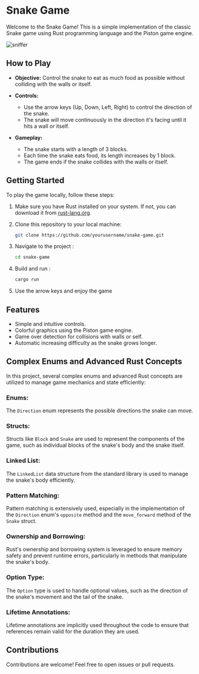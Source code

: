 # Snake Game

Welcome to the Snake Game! This is a simple implementation of the classic Snake game using Rust programming language and the Piston game engine.

<p align="left">  <img src="https://media.giphy.com/media/v1.Y2lkPTc5MGI3NjExcHIyMjN5OXRxYThodnlocDhiOWh1M3BwdGk1cWxsY3NmcnNmd2VvZCZlcD12MV9pbnRlcm5hbF9naWZfYnlfaWQmY3Q9Zw/Lni24Q8EbAu6OMxbl0/giphy.gif" alt="sniffer" /> 
   </p>

## How to Play

- **Objective:** Control the snake to eat as much food as possible without colliding with the walls or itself.

- **Controls:**
  - Use the arrow keys (Up, Down, Left, Right) to control the direction of the snake.
  - The snake will move continuously in the direction it's facing until it hits a wall or itself.

- **Gameplay:**
  - The snake starts with a length of 3 blocks.
  - Each time the snake eats food, its length increases by 1 block.
  - The game ends if the snake collides with the walls or itself.

## Getting Started

To play the game locally, follow these steps:

1. Make sure you have Rust installed on your system. If not, you can download it from [rust-lang.org](https://www.rust-lang.org/tools/install).

2. Clone this repository to your local machine:
   ```bash
   git clone https://github.com/yourusername/snake-game.git
3. Navigate to the project :
   ```bash
   cd snake-game
4. Build and run :
   ```bash
   cargo run
5. Use the arrow keys and enjoy the game
   
## Features
  - Simple and intuitive controls.
  - Colorful graphics using the Piston game engine.
  - Game over detection for collisions with walls or self.
  - Automatic increasing difficulty as the snake grows longer.

## Complex Enums and Advanced Rust Concepts

In this project, several complex enums and advanced Rust concepts are utilized to manage game mechanics and state efficiently:

### Enums:
The `Direction` enum represents the possible directions the snake can move.

### Structs:
Structs like `Block` and `Snake` are used to represent the components of the game, such as individual blocks of the snake's body and the snake itself.

### Linked List:
The `LinkedList` data structure from the standard library is used to manage the snake's body efficiently.

### Pattern Matching:
Pattern matching is extensively used, especially in the implementation of the `Direction` enum's `opposite` method and the `move_forward` method of the `Snake` struct.

### Ownership and Borrowing:
Rust's ownership and borrowing system is leveraged to ensure memory safety and prevent runtime errors, particularly in methods that manipulate the snake's body.

### Option Type:
The `Option` type is used to handle optional values, such as the direction of the snake's movement and the tail of the snake.

### Lifetime Annotations:
Lifetime annotations are implicitly used throughout the code to ensure that references remain valid for the duration they are used.

## Contributions
Contributions are welcome! Feel free to open issues or pull requests.
